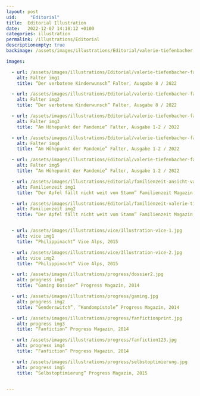 ```yaml
---
layout: post
uid:     "Editorial"
title:  Editorial Illustration
date:   2022-12-07 14:18:12 +0100
categories: illustration
permalink: /illustrations/Editorial
descriptionempty: true
backimage: /assets/images/illustrations/Editorial/valerie-tiefenbacher-falter-gefroreneeier1.jpg

images:

  - url: /assets/images/illustrations/Editorial/valerie-tiefenbacher-falter-gefroreneeier-beide.jpg
    alt: Falter img1
    title: “Der verbotene Kinderwunsch” Falter, Ausgabe 8 / 2022

  - url: /assets/images/illustrations/Editorial/valerie-tiefenbacher-falter-gefroreneeier6.jpg
    alt: Falter img2
    title: “Der verbotene Kinderwunsch” Falter, Ausgabe 8 / 2022

  - url: /assets/images/illustrations/Editorial/valerie-tiefenbacher-falter-pandemie1.jpg
    alt: Falter img3
    title: “Am Höhepunkt der Pandemie” Falter, Ausgabe 1-2 / 2022

  - url: /assets/images/illustrations/Editorial/valerie-tiefenbacher-falter-pandemie2.jpg
    alt: Falter img4
    title: “Am Höhepunkt der Pandemie” Falter, Ausgabe 1-2 / 2022

  - url: /assets/images/illustrations/Editorial/valerie-tiefenbacher-falter-pandemie6.jpg
    alt: Falter img5
    title: “Am Höhepunkt der Pandemie” Falter, Ausgabe 1-2 / 2022

  - url: /assets/images/illustrations/Editorial/familienzeit-ansicht-valerie-tiefenbacher2.jpg
    alt: Familienzeit img1
    title: “Der Apfel fällt nicht weit vom Stamm” Familienzeit Magazin, Ausgabe 05 / 2022

  - url: /assets/images/illustrations/Editorial/familienzeit-valerie-tiefenbacher-ansicht3.jpg
    alt: Familienzeit img2
    title: “Der Apfel fällt nicht weit vom Stamm” Familienzeit Magazin, Ausgabe 05 / 2022


  - url: /assets/images/illustrations/vice/Illustration-vice-1.jpg
    alt: vice img1
    title: “Philippinacht” Vice Alps, 2015

  - url: /assets/images/illustrations/vice/Illustration-vice-2.jpg
    alt: vice img2
    title: “Philippinacht” Vice Alps, 2015

  - url: /assets/images/illustrations/progress/dossier2.jpg
    alt: progress img1
    title: “Gaming Dossier” Progress Magazin, 2014

  - url: /assets/images/illustrations/progress/gaming.jpg
    alt: progress img2
    title: “Genderswitch”, “Kondompistole” Progress Magazin, 2014

  - url: /assets/images/illustrations/progress/fanfictionprint.jpg
    alt: progress img3
    title: “Fanfiction” Progress Magazin, 2014

  - url: /assets/images/illustrations/progress/fanfiction123.jpg
    alt: progress img4
    title: “Fanfiction” Progress Magazin, 2014

  - url: /assets/images/illustrations/progress/selbstoptimierung.jpg
    alt: progress img5
    title: “Selbstoptimierung” Progress Magazin, 2015


---
```

